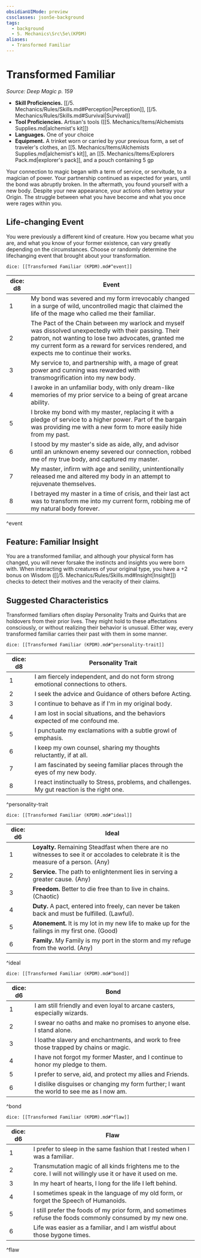 ```yaml
---
obsidianUIMode: preview
cssclasses: json5e-background
tags:
  - background
  - 5. Mechanics\Src\5e\(KPDM)
aliases:
  - Transformed Familiar
---
```

# Transformed Familiar
*Source: Deep Magic p. 159*  

- **Skill Proficiencies.** [[/5. Mechanics/Rules/Skills.md#Perception\|Perception]], [[/5. Mechanics/Rules/Skills.md#Survival\|Survival]]  
- **Tool Proficiencies.** Artisan's tools ([[5. Mechanics/Items/Alchemists Supplies.md\|alchemist's kit]])  
- **Languages.** One of your choice  
- **Equipment.** A trinket worn or carried by your previous form, a set of traveler's clothes, an [[5. Mechanics/Items/Alchemists Supplies.md\|alchemist's kit]], an [[5. Mechanics/Items/Explorers Pack.md\|explorer's pack]], and a pouch containing 5 gp  

Your connection to magic began with a term of service, or servitude, to a magician of power. Your partnership continued as expected for years, until the bond was abruptly broken. In the aftermath, you found yourself with a new body. Despite your new appearance, your actions often betray your Origin. The struggle between what you have become and what you once were rages within you.

## Life-changing Event

You were previously a different kind of creature. How you became what you are, and what you know of your former existence, can vary greatly depending on the circumstances. Choose or randomly determine the lifechanging event that brought about your transformation.

`dice: [[Transformed Familiar (KPDM).md#^event]]`

| dice: d8 | Event |
|----------|-------|
| 1 | My bond was severed and my form irrevocably changed in a surge of wild, uncontrolled magic that claimed the life of the mage who called me their familiar. |
| 2 | The Pact of the Chain between my warlock and myself was dissolved unexpectedly with their passing. Their patron, not wanting to lose two advocates, granted me my current form as a reward for services rendered, and expects me to continue their works. |
| 3 | My service to, and partnership with, a mage of great power and cunning was rewarded with transmogrification into my new body. |
| 4 | I awoke in an unfamiliar body, with only dream-like memories of my prior service to a being of great arcane ability. |
| 5 | I broke my bond with my master, replacing it with a pledge of service to a higher power. Part of the bargain was providing me with a new form to more easily hide from my past. |
| 6 | I stood by my master's side as aide, ally, and advisor until an unknown enemy severed our connection, robbed me of my true body, and captured my master. |
| 7 | My master, infirm with age and senility, unintentionally released me and altered my body in an attempt to rejuvenate themselves. |
| 8 | I betrayed my master in a time of crisis, and their last act was to transform me into my current form, robbing me of my natural body forever. |
^event

## Feature: Familiar Insight

You are a transformed familiar, and although your physical form has changed, you will never forsake the instincts and insights you were born with. When interacting with creatures of your original type, you have a +2 bonus on Wisdom ([[/5. Mechanics/Rules/Skills.md#Insight\|Insight]]) checks to detect their motives and the veracity of their claims.

## Suggested Characteristics

Transformed familiars often display Personality Traits and Quirks that are holdovers from their prior lives. They might hold to these affectations consciously, or without realizing their behavior is unusual. Either way, every transformed familiar carries their past with them in some manner.

`dice: [[Transformed Familiar (KPDM).md#^personality-trait]]`

| dice: d8 | Personality Trait |
|----------|-------------------|
| 1 | I am fiercely independent, and do not form strong emotional connections to others. |
| 2 | I seek the advice and Guidance of others before Acting. |
| 3 | I continue to behave as if I'm in my original body. |
| 4 | I am lost in social situations, and the behaviors expected of me confound me. |
| 5 | I punctuate my exclamations with a subtle growl of emphasis. |
| 6 | I keep my own counsel, sharing my thoughts reluctantly, if at all. |
| 7 | I am fascinated by seeing familiar places through the eyes of my new body. |
| 8 | I react instinctually to Stress, problems, and challenges. My gut reaction is the right one. |
^personality-trait

`dice: [[Transformed Familiar (KPDM).md#^ideal]]`

| dice: d6 | Ideal |
|----------|-------|
| 1 | **Loyalty.** Remaining Steadfast when there are no witnesses to see it or accolades to celebrate it is the measure of a person. (Any) |
| 2 | **Service.** The path to enlightenment lies in serving a greater cause. (Any) |
| 3 | **Freedom.** Better to die free than to live in chains. (Chaotic) |
| 4 | **Duty.** A pact, entered into freely, can never be taken back and must be fulfilled. (Lawful). |
| 5 | **Atonement.** It is my lot in my new life to make up for the failings in my first one. (Good) |
| 6 | **Family.** My Family is my port in the storm and my refuge from the world. (Any) |
^ideal

`dice: [[Transformed Familiar (KPDM).md#^bond]]`

| dice: d6 | Bond |
|----------|------|
| 1 | I am still friendly and even loyal to arcane casters, especially wizards. |
| 2 | I swear no oaths and make no promises to anyone else. I stand alone. |
| 3 | I loathe slavery and enchantments, and work to free those trapped by chains or magic. |
| 4 | I have not forgot my former Master, and I continue to honor my pledge to them. |
| 5 | I prefer to serve, aid, and protect my allies and Friends. |
| 6 | I dislike disguises or changing my form further; I want the world to see me as I now am. |
^bond

`dice: [[Transformed Familiar (KPDM).md#^flaw]]`

| dice: d6 | Flaw |
|----------|------|
| 1 | I prefer to sleep in the same fashion that I rested when I was a familiar. |
| 2 | Transmutation magic of all kinds frightens me to the core. I will not willingly use it or have it used on me. |
| 3 | In my heart of hearts, I long for the life I left behind. |
| 4 | I sometimes speak in the language of my old form, or forget the Speech of Humanoids. |
| 5 | I still prefer the foods of my prior form, and sometimes refuse the foods commonly consumed by my new one. |
| 6 | Life was easier as a familiar, and I am wistful about those bygone times. |
^flaw

